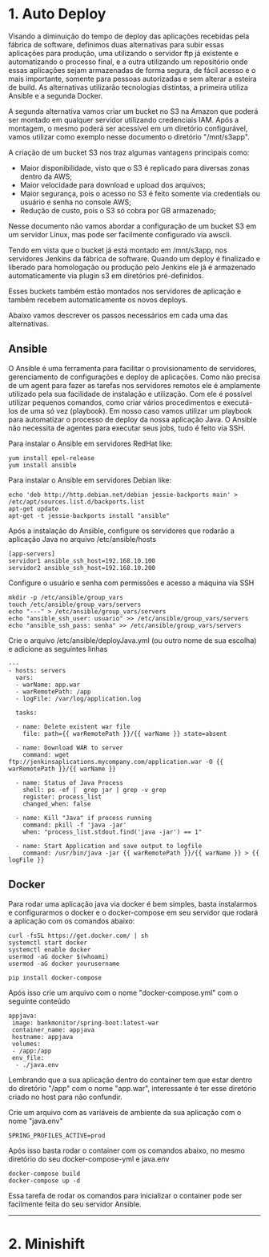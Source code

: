 # 1. Auto Deploy

Visando a diminuição do tempo de deploy das aplicações recebidas pela fábrica de software, definimos duas alternativas para subir essas aplicações para produção, uma utilizando o servidor ftp já existente
e automatizando o processo final, e a outra utilizando um repositório onde essas aplicações sejam armazenadas de forma segura, de fácil acesso e o mais importante, somente para pessoas autorizadas e sem alterar a 
esteira de build. As alternativas utilizarão tecnologias distintas, a primeira utiliza Ansible e a segunda Docker.

A segunda alternativa vamos criar um bucket no S3 na Amazon que poderá ser montado em qualquer servidor utilizando credenciais IAM. Após a montagem, o mesmo poderá ser acessível
em um diretório configurável, vamos utilizar como exemplo nesse documento o diretório "/mnt/s3app".

A criação de um bucket S3 nos traz algumas vantagens principais como:

* Maior disponibilidade, visto que o S3 é replicado para diversas zonas dentro da AWS;
* Maior velocidade para download e upload dos arquivos;
* Maior segurança, pois o acesso no S3 é feito somente via credentials ou usuário e senha no console AWS;
* Redução de custo, pois o S3 só cobra por GB armazenado;

Nesse documento não vamos abordar a configuração de um bucket S3 em um servidor Linux, mas pode ser facilmente configurado via awscli.

Tendo em vista que o bucket já está montado em /mnt/s3app, nos servidores Jenkins da fábrica de software. Quando um deploy é finalizado e liberado para homologação ou produção
pelo Jenkins ele já é armazenado automaticamente via plugin s3 em diretórios pré-definidos.

Esses buckets também estão montados nos servidores de aplicação e também recebem automaticamente os novos deploys.

Abaixo vamos descrever os passos necessários em cada uma das alternativas.


## Ansible

O Ansible é uma ferramenta para facilitar o provisionamento de servidores, gerenciamento de configurações e deploy de aplicações. Como não precisa de um agent para fazer as tarefas nos servidores remotos
ele é amplamente utilizado pela sua facilidade de instalação e utilização. Com ele é possível utilizar pequenos comandos, como criar vários procedimentos e executá-los de uma só vez (playbook). Em nosso caso
vamos utilizar um playbook para automatizar o processo de deploy da nossa aplicação Java. O Ansible não necessita de agentes para executar seus jobs, tudo é feito via SSH.

Para instalar o Ansible em servidores RedHat like:
```
yum install epel-release
yum install ansible
```

Para instalar o Ansible em servidores Debian like:
```
echo 'deb http://http.debian.net/debian jessie-backports main' > /etc/apt/sources.list.d/backports.list
apt-get update
apt-get -t jessie-backports install "ansible"
```

Após a instalação do Ansible, configure os servidores que rodarão a aplicação Java no arquivo /etc/ansible/hosts

```
[app-servers]
servidor1 ansible_ssh_host=192.168.10.100
servidor2 ansible_ssh_host=192.168.10.200
```
Configure o usuário e senha com permissões e acesso a máquina via SSH
```
mkdir -p /etc/ansible/group_vars
touch /etc/ansible/group_vars/servers
echo "---" > /etc/ansible/group_vars/servers
echo "ansible_ssh_user: usuario" >> /etc/ansible/group_vars/servers
echo "ansible_ssh_pass: senha" >> /etc/ansible/group_vars/servers
```
Crie o arquivo /etc/ansible/deployJava.yml (ou outro nome de sua escolha) e adicione as seguintes linhas

```
---
- hosts: servers
  vars:
  - warName: app.war
  - warRemotePath: /app
  - logFile: /var/log/application.log

  tasks:

  - name: Delete existent war file
    file: path={{ warRemotePath }}/{{ warName }} state=absent

  - name: Download WAR to server
    command: wget ftp://jenkinsaplications.mycompany.com/application.war -O {{ warRemotePath }}/{{ warName }}
  
  - name: Status of Java Process
    shell: ps -ef |  grep jar | grep -v grep
    register: process_list
    changed_when: false  

  - name: Kill "Java" if process running
    command: pkill -f 'java -jar'
    when: "process_list.stdout.find('java -jar') == 1"  
  
  - name: Start Application and save output to logfile
    command: /usr/bin/java -jar {{ warRemotePath }}/{{ warName }} > {{ logFile }}
```

## Docker

Para rodar uma aplicação java via docker é bem simples, basta instalarmos e configurarmos o docker e o docker-compose em seu servidor que rodará a aplicação com os comandos abaixo:

```
curl -fsSL https://get.docker.com/ | sh
systemctl start docker
systemctl enable docker
usermod -aG docker $(whoami)
usermod -aG docker yourusername
```

```
pip install docker-compose
```

Após isso crie um arquivo com o nome "docker-compose.yml" com o seguinte conteúdo
```
appjava:
 image: bankmonitor/spring-boot:latest-war
 container_name: appjava
 hostname: appjava
 volumes:
 - /app:/app
 env_file:
  - ./java.env
```

Lembrando que a sua aplicação dentro do container tem que estar dentro do diretório "/app" com o nome "app.war", interessante é ter esse diretório criado no host para não confundir.

Crie um arquivo com as variáveis de ambiente da sua aplicação com o nome "java.env"

```
SPRING_PROFILES_ACTIVE=prod
```

Após isso basta rodar o container com os comandos abaixo, no mesmo diretório do seu docker-compose-yml e java.env

```
docker-compose build
docker-compose up -d
```

Essa tarefa de rodar os comandos para inicializar o container pode ser facilmente feita do seu servidor Ansible.


______________________________________________________________________________________________________________________________________________________________________________________________



# 2. Minishift
